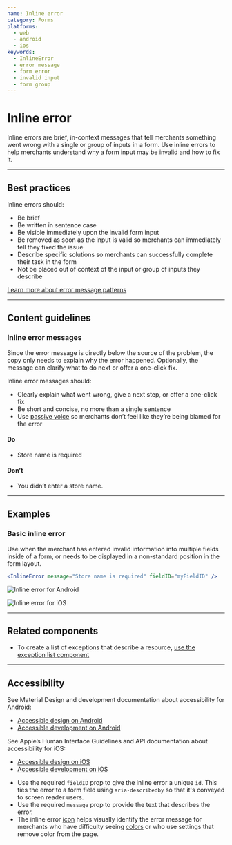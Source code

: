 ```yaml
---
name: Inline error
category: Forms
platforms:
  - web
  - android
  - ios
keywords:
  - InlineError
  - error message
  - form error
  - invalid input
  - form group
---
```


# Inline error

Inline errors are brief, in-context messages that tell merchants something went wrong with a single or group of inputs in a form. Use inline errors to help merchants understand why a form input may be invalid and how to fix it.

---

## Best practices

Inline errors should:

- Be brief
- Be written in sentence case
- Be visible immediately upon the invalid form input
- Be removed as soon as the input is valid so merchants can immediately tell they fixed the issue
- Describe specific solutions so merchants can successfully complete their task in the form
- Not be placed out of context of the input or group of inputs they describe

[Learn more about error message patterns](/patterns-and-guides/error-messages#section-form-validation)

---

## Content guidelines

### Inline error messages

Since the error message is directly below the source of the problem, the copy only needs to explain why the error happened. Optionally, the message can clarify what to do next or offer a one-click fix.

Inline error messages should:

- Clearly explain what went wrong, give a next step, or offer a one-click fix
- Be short and concise, no more than a single sentence
- Use [passive voice](/content/grammar-and-mechanics) so merchants don’t feel like they’re being blamed for the error

<!-- usagelist -->

#### Do

- Store name is required

#### Don’t

- You didn’t enter a store name.

<!-- end -->

---

## Examples

### Basic inline error

Use when the merchant has entered invalid information into multiple fields inside of a form, or needs to be displayed in a non-standard position in the form layout.

```jsx
<InlineError message="Store name is required" fieldID="myFieldID" />
```

<!-- content-for: android -->

![Inline error for Android](/public_images/components/InlineError/android/default@2x.png)

<!-- /content-for -->

<!-- content-for: ios -->

![Inline error for iOS](/public_images/components/InlineError/ios/default@2x.png)

<!-- /content-for -->

---

## Related components

- To create a list of exceptions that describe a resource, [use the exception list component](/components/lists-and-tables/exception-list)

---

## Accessibility

<!-- content-for: android -->

See Material Design and development documentation about accessibility for Android:

- [Accessible design on Android](https://material.io/design/usability/accessibility.html)
- [Accessible development on Android](https://developer.android.com/guide/topics/ui/accessibility/)

<!-- /content-for -->

<!-- content-for: ios -->

See Apple’s Human Interface Guidelines and API documentation about accessibility for iOS:

- [Accessible design on iOS](https://developer.apple.com/design/human-interface-guidelines/ios/app-architecture/accessibility/)
- [Accessible development on iOS](https://developer.apple.com/accessibility/ios/)

<!-- /content-for -->

<!-- content-for: web -->

- Use the required `fieldID` prop to give the inline error a unique `id`. This ties the error to a form field using `aria-describedby` so that it's conveyed to screen reader users.
- Use the required `message` prop to provide the text that describes the error.
- The inline error [icon](/design/icons) helps visually identify the error message for merchants who have difficulty seeing [colors](/design/colors) or who use settings that remove color from the page.

<!-- /content-for -->
